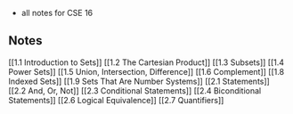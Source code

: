 - all notes for CSE 16

## Notes 

[[1.1 Introduction to Sets]]
[[1.2 The Cartesian Product]]
[[1.3 Subsets]]
[[1.4 Power Sets]]
[[1.5 Union, Intersection, Difference]]
[[1.6 Complement]]
[[1.8 Indexed Sets]]
[[1.9 Sets That Are Number Systems]]
[[2.1 Statements]]
[[2.2 And, Or, Not]]
[[2.3 Conditional Statements]]
[[2.4 Biconditional Statements]]
[[2.6 Logical Equivalence]]
[[2.7 Quantifiers]]
